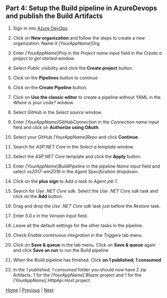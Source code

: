 ## Part 4: Setup the Build pipeline in AzureDevops and publish the Build Artifacts

1. Sign in into [Azure DevOps](https://azure.microsoft.com/en-us/services/devops/).

2. Click on **New organization** and follow the steps to create a new organization. Name it *[YourAppName]Org*.

3. Enter *[YourAppName]Proj* in the *Project name* input field in the *Create a project to get started* window.

4. Select *Public* visibility and click the **Create project** button.

5. Click on the **Pipelines** button to continue

6. Click on the **Create Pipeline** button.

7. Click on **Use the classic editor** to create a pipeline without YAML in the *Where is your code?* window.

8. Select *GitHub* in the *Select source* window.

9. Enter *[YourAppName]GitHubConnection* in the *Connection name* input field and click on **Authorize using OAuth**.

10. Select your GitHub *[YourAppName]Repo* and click **Continue**.

11. Search for *ASP.NET Core* in the *Select a template* window.

12. Select the *ASP.NET Core* template and click the **Apply** button.

13. Enter *[YourAppName]BuildPipeline* in the pipeline *Name* input field and select *vs2017-win2016* in the *Agent Specification* dropdown.

14. Click on the **plus sign** to *Add a task to Agent job 1*.

15. Search for *Use .NET Core sdk*. Select the *Use .NET Core sdk* task and click on the **Add** button.

16. Drag and drop the *Use .NET Core sdk* task just before the *Restore* task.

17. Enter *5.0.x* in the *Version* input field.

18. Leave all the default settings for the other tasks in the pipeline.

19. Check *Enable continuous integration* in the *Triggers* tab menu.

20. Click on **Save & queue** in the tab menu. Click on **Save & queue** again and click **Save an run** to run the Build pipeline

21. When the Build pipeline has finished. Click **on 1 published; 1 consumed**

22. In the *1 published; 1 consumed* folder you should now have 2 zip Artifacts. 1 for the *[YourAppName].Blazor* project and 1 for the *[YourAppName].HttpApi.Host* project


[Home](./../../README.md) | [Previous](Tutorial/../../Part3/Part3.md) | [Next](Tutorial/../../Part5/Part5.md)